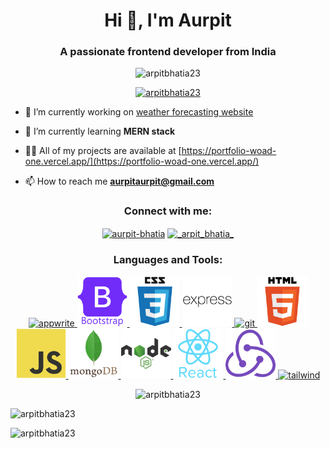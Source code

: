 <h1 align="center">Hi 👋, I'm Aurpit</h1>
<h3 align="center">A passionate frontend developer from India</h3>

<p align="center"> <img src="https://komarev.com/ghpvc/?username=arpitbhatia23&label=Profile%20views&color=0e75b6&style=flat" alt="arpitbhatia23" /> </p>

<p align="center"> <a href="https://github.com/ryo-ma/github-profile-trophy"><img src="https://github-profile-trophy.vercel.app/?username=arpitbhatia23" alt="arpitbhatia23" /></a> </p>

- 🔭 I’m currently working on [weather forecasting website](https://react-wea-ther-fore-cast.netlify.app/)

- 🌱 I’m currently learning **MERN stack**

- 👨‍💻 All of my projects are available at [https://portfolio-woad-one.vercel.app/](https://portfolio-woad-one.vercel.app/)

- 📫 How to reach me **aurpitaurpit@gmail.com**

<h3 align="center">Connect with me:</h3>
<p align="center">
<a href="https://linkedin.com/in/aurpit-bhatia" target="blank"><img align="center" src="https://raw.githubusercontent.com/rahuldkjain/github-profile-readme-generator/master/src/images/icons/Social/linked-in-alt.svg" alt="aurpit-bhatia" height="30" width="40" /></a>
<a href="https://instagram.com/_arpit_bhatia_" target="blank"><img align="center" src="https://raw.githubusercontent.com/rahuldkjain/github-profile-readme-generator/master/src/images/icons/Social/instagram.svg" alt="_arpit_bhatia_" height="30" width="40" /></a>
</p>

<h3 align="center">Languages and Tools:</h3>
<p align="center"> <a href="https://appwrite.io" target="_blank" rel="noreferrer"> <img src="https://www.vectorlogo.zone/logos/appwriteio/appwriteio-icon.svg" alt="appwrite" width="80" height="80"/> </a> <a href="https://getbootstrap.com" target="_blank" rel="noreferrer"> <img src="https://raw.githubusercontent.com/devicons/devicon/master/icons/bootstrap/bootstrap-plain-wordmark.svg" alt="bootstrap" width="80" height="80"/> </a> <a href="https://www.w3schools.com/css/" target="_blank" rel="noreferrer"> <img src="https://raw.githubusercontent.com/devicons/devicon/master/icons/css3/css3-original-wordmark.svg" alt="css3" width="80" height="80"/> </a> <a href="https://expressjs.com" target="_blank" rel="noreferrer"> <img src="https://raw.githubusercontent.com/devicons/devicon/master/icons/express/express-original-wordmark.svg" alt="express" width="80" height="80"/> </a> <a href="https://git-scm.com/" target="_blank" rel="noreferrer"> <img src="https://www.vectorlogo.zone/logos/git-scm/git-scm-icon.svg" alt="git" width="80" height="80/> </a> <a href="https://www.w3.org/html/" target="_blank" rel="noreferrer"> <img src="https://raw.githubusercontent.com/devicons/devicon/master/icons/html5/html5-original-wordmark.svg" alt="html5" width="80" height="80"/> </a> <a href="https://developer.mozilla.org/en-US/docs/Web/JavaScript" target="_blank" rel="noreferrer"> <img src="https://raw.githubusercontent.com/devicons/devicon/master/icons/javascript/javascript-original.svg" alt="javascript" width="80" height="80"/> </a> <a href="https://www.mongodb.com/" target="_blank" rel="noreferrer"> <img src="https://raw.githubusercontent.com/devicons/devicon/master/icons/mongodb/mongodb-original-wordmark.svg" alt="mongodb" width="80" height="80"/> </a> <a href="https://nodejs.org" target="_blank" rel="noreferrer"> <img src="https://raw.githubusercontent.com/devicons/devicon/master/icons/nodejs/nodejs-original-wordmark.svg" alt="nodejs" width="80" height="80"/> </a> <a href="https://reactjs.org/" target="_blank" rel="noreferrer"> <img src="https://raw.githubusercontent.com/devicons/devicon/master/icons/react/react-original-wordmark.svg" alt="react" width="80" height="80"/> </a> <a href="https://redux.js.org" target="_blank" rel="noreferrer"> <img src="https://raw.githubusercontent.com/devicons/devicon/master/icons/redux/redux-original.svg" alt="redux" width="80" height="80"/> </a> <a href="https://tailwindcss.com/" target="_blank" rel="noreferrer"> <img src="https://www.vectorlogo.zone/logos/tailwindcss/tailwindcss-icon.svg" alt="tailwind" width="80" height="80"/> </a> </p>

<p align="center"><img  src="https://github-readme-stats.vercel.app/api/top-langs?username=arpitbhatia23&show_icons=true&locale=en&layout=compact" alt="arpitbhatia23" /></p>

<img src="https://github-readme-stats.vercel.app/api?username=arpitbhatia23&show_icons=true&locale=en" alt="arpitbhatia23" />

<img  src="https://github-readme-streak-stats.herokuapp.com/?user=arpitbhatia23&" alt="arpitbhatia23" /></p>
